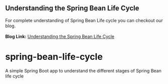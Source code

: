## Understanding the Spring Bean Life Cycle
For complete understanding of Spring Bean Life cycle you can checkout our blog.
<br/><br/>**Blog Link:** [Understanding the Spring Bean Life Cycle
](https://bootcamptoprod.com/spring-bean-life-cycle-explained/)
<br/>

# spring-bean-life-cycle
A simple Spring Boot app to understand the different stages of Spring Bean life cycle
